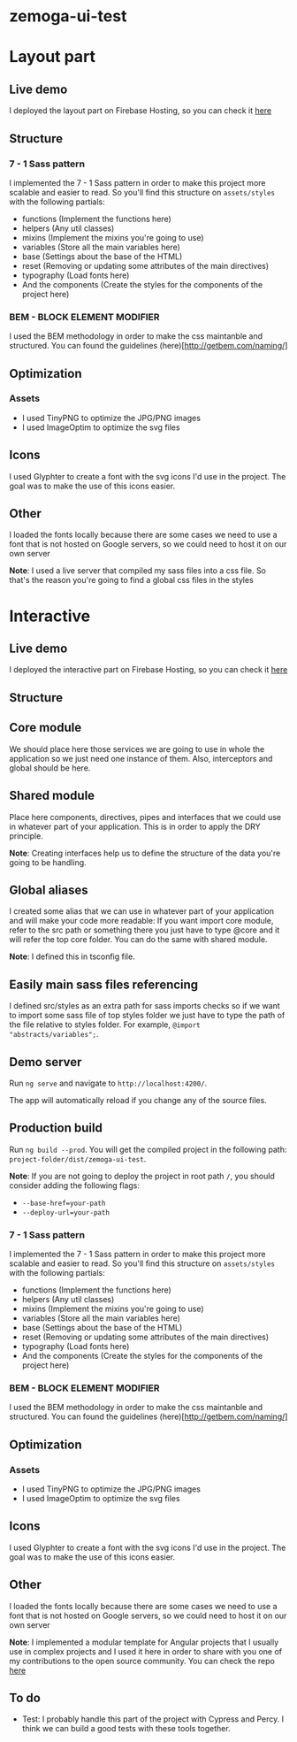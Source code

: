 # zemoga-ui-test
# Layout part
## Live demo
I deployed the layout part on Firebase Hosting, so you can check it [here](https://layout-test-zemoga.web.app)

## Structure
### 7 - 1 Sass pattern
I implemented the 7 - 1 Sass pattern in order to make this project more scalable and easier to read. So you'll find this structure on `assets/styles` with the following partials:
- functions (Implement the functions here)
- helpers (Any util classes)
- mixins (Implement the mixins you're going to use)
- variables (Store all the main variables here)
- base (Settings about the base of the HTML)
- reset (Removing or updating some attributes of the main directives)
- typography (Load fonts here)
- And the components (Create the styles for the components of the project here)

### BEM - BLOCK ELEMENT MODIFIER
I used the BEM methodology in order to make the css maintanble and structured. You can found the guidelines (here)[http://getbem.com/naming/]

## Optimization
### Assets
- I used TinyPNG to optimize the JPG/PNG images
- I used ImageOptim to optimize the svg files

## Icons
I used Glyphter to create a font with the svg icons I'd use in the project. The goal was to make the use of this icons easier.

## Other
I loaded the fonts locally because there are some cases we need to use a font that is not hosted on Google servers, so we could need to host it on our own server

**Note**: I used a live server that compiled my sass files into a css file. So that's the reason you're going to find a global css files in the styles


# Interactive 
## Live demo
I deployed the interactive part on Firebase Hosting, so you can check it [here](https://interactive-test-zemoga.web.app)

## Structure
## Core module

We should place here those services we are going to use in whole the application so we just need one instance of them. Also, interceptors and global should be here.

## Shared module

Place here components, directives, pipes and interfaces that we could use in whatever part of your application. This is in order to apply the DRY principle.

**Note**:
Creating interfaces help us to define the structure of the data you're going to be handling.

## Global aliases

I created some alias that we can use in whatever part of your application and will make your code more readable:
If you want import core module, refer to the src path or something there you just have to type @core and it will refer the top core folder. You can do the same with shared module.

**Note**:
I defined this in tsconfig file.

## Easily main sass files referencing

I defined src/styles as an extra path for sass imports checks so if we want to import some sass file of top styles folder we just have to type the path of the file relative to styles folder. For example, `@import "abstracts/variables";`.

## Demo server

Run `ng serve` and navigate to `http://localhost:4200/`.

The app will automatically reload if you change any of the source files.

## Production build
Run `ng build --prod`. You will get the compiled project in the following path: `project-folder/dist/zemoga-ui-test`.

**Note**:
If you are not going to deploy the project in root path `/`, you should consider adding the following flags:
  - `--base-href=your-path`
  - `--deploy-url=your-path`
  
### 7 - 1 Sass pattern
I implemented the 7 - 1 Sass pattern in order to make this project more scalable and easier to read. So you'll find this structure on `assets/styles` with the following partials:
- functions (Implement the functions here)
- helpers (Any util classes)
- mixins (Implement the mixins you're going to use)
- variables (Store all the main variables here)
- base (Settings about the base of the HTML)
- reset (Removing or updating some attributes of the main directives)
- typography (Load fonts here)
- And the components (Create the styles for the components of the project here)

### BEM - BLOCK ELEMENT MODIFIER
I used the BEM methodology in order to make the css maintanble and structured. You can found the guidelines (here)[http://getbem.com/naming/]

## Optimization
### Assets
- I used TinyPNG to optimize the JPG/PNG images
- I used ImageOptim to optimize the svg files

## Icons
I used Glyphter to create a font with the svg icons I'd use in the project. The goal was to make the use of this icons easier.

## Other
I loaded the fonts locally because there are some cases we need to use a font that is not hosted on Google servers, so we could need to host it on our own server

**Note**: I implemented a modular template for Angular projects that I usually use in complex projects and I used it here in order to share with you one of my contributions to the open source community. You can check the repo [here](https://github.com/brianr482/ng-modular-template/)

## To do
- Test: I probably handle this part of the project with Cypress and Percy. I think we can build a good tests with these tools together.
